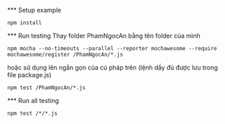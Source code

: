 *** Setup example

```
npm install
```

*** Run testing
Thay folder PhamNgocAn bằng tên folder của mình

```
npm mocha --no-timeouts --parallel --reporter mochawesome --require mochawesome/register /PhamNgocAn/*.js
```

hoặc sử dụng lên ngắn gọn của cú pháp trên (lệnh dầy đủ được lưu trong file package.js)

```
npm test /PhamNgocAn/*.js
```

*** Run all testing

```
npm test /*/*.js
```
